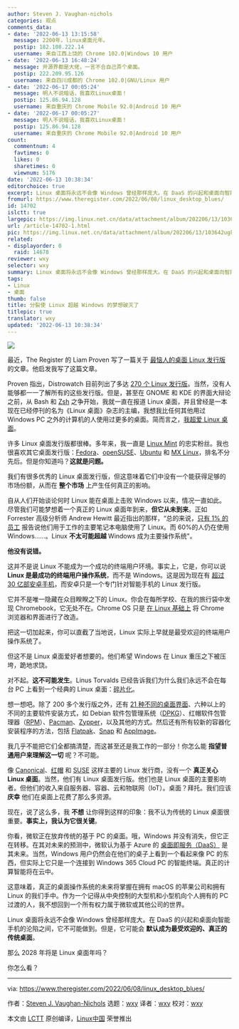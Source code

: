 ```yaml
---
author: Steven J. Vaughan-nichols
categories: 观点
comments_data:
- date: '2022-06-13 13:15:58'
  message: 2200年，linux桌面元年。
  postip: 182.108.222.14
  username: 来自江西上饶的 Chrome 102.0|Windows 10 用户
- date: '2022-06-13 16:48:24'
  message: 开源界都是大佬，一言不合自己弄个桌面。
  postip: 222.209.95.126
  username: 来自四川成都的 Chrome 102.0|GNU/Linux 用户
- date: '2022-06-17 00:05:24'
  message: 明人不说暗话，我喜欢Linux桌面！
  postip: 125.86.94.128
  username: 来自重庆的 Chrome Mobile 92.0|Android 10 用户
- date: '2022-06-17 00:05:27'
  message: 明人不说暗话，我喜欢Linux桌面！
  postip: 125.86.94.128
  username: 来自重庆的 Chrome Mobile 92.0|Android 10 用户
count:
  commentnum: 4
  favtimes: 0
  likes: 0
  sharetimes: 0
  viewnum: 5176
date: '2022-06-13 10:38:34'
editorchoice: true
excerpt: Linux 桌面将永远不会像 Windows 曾经那样庞大。在 DaaS 的兴起和桌面向智能手机的沦陷之间，它不可能做到。但是，它可能会默认成为最受欢迎的、真正的传统桌面。
fromurl: https://www.theregister.com/2022/06/08/linux_desktop_blues/
id: 14702
islctt: true
largepic: https://img.linux.net.cn/data/attachment/album/202206/13/103642ugkq5az15ppkqg1o.jpg
url: /article-14702-1.html
pic: https://img.linux.net.cn/data/attachment/album/202206/13/103642ugkq5az15ppkqg1o.jpg.thumb.jpg
related:
- displayorder: 0
  raid: 14678
reviewer: wxy
selector: wxy
summary: Linux 桌面将永远不会像 Windows 曾经那样庞大。在 DaaS 的兴起和桌面向智能手机的沦陷之间，它不可能做到。但是，它可能会默认成为最受欢迎的、真正的传统桌面。
tags:
- Linux
- 桌面
thumb: false
title: 分裂使 Linux 超越 Windows 的梦想破灭了
titlepic: true
translator: wxy
updated: '2022-06-13 10:38:34'
---
```


![](/data/attachment/album/202206/13/103642ugkq5az15ppkqg1o.jpg)


最近，The Register 的 Liam Proven 写了一篇关于 [最恼人的桌面 Linux 发行版](/article-14678-1.html) 的文章。他启发我写了这篇文章。


Proven 指出，Distrowatch 目前列出了多达 [270 个 Linux 发行版](https://distrowatch.com/)。当然，没有人能够都一一了解所有的这些发行版。但是，甚至在 GNOME 和 KDE 的界面大辩论之前，从 Bash 和 [Zsh](https://www.zsh.org/) 之争开始，我就一直在报道 Linux 桌面，并且曾经是一本现在已经停刊的名为《Linux 桌面》杂志的主编，我想我比任何其他用过 Windows PC 之外的计算机的人使用过更多的桌面。简而言之，[我超爱 Linux 桌面](https://www.theregister.com/2022/04/13/linux_column/)。


许多 Linux 桌面发行版都很棒。多年来，我一直是 [Linux Mint](https://linuxmint.com/) 的忠实粉丝。我也很喜欢其它桌面发行版：[Fedora](https://getfedora.org/)、[openSUSE](https://www.opensuse.org/)、[Ubuntu](https://ubuntu.com/) 和 [MX Linux](https://mxlinux.org/)，排名不分先后。但是你知道吗？**这就是问题。**


我们有很多优秀的 Linux 桌面发行版，但这意味着它们中没有一个能获得足够的市场份额，从而在 **整个市场** 上产生任何真正的影响。


自从人们开始谈论何时 Linux 能在桌面上击败 Windows 以来，情况一直如此。尽管我们可能梦想着一个真正的 Linux 桌面年到来，**但它从未到来**。正如 Forrester 高级分析师 Andrew Hewitt 最近指出的那样，“总的来说，[只有 1% 的员工](https://www.windowscentral.com/can-linux-win-desktop-pc) 报告说他们用于工作的主要笔记本电脑使用了 Linux。而 60%的人仍在使用 Windows……。Linux **不太可能超越** Windows 成为主要操作系统"。


**他没有说错。**


这并不是说 Linux 不能成为一个成功的终端用户环境。事实上，它是，你可以说 **Linux 是最成功的终端用户操作系统**，而不是 Windows。这是因为现在有 [超过 30 亿部安卓手机](https://www.theregister.com/2021/08/25/linux_kernel_30_years_old/)，而安卓只是一个专门针对智能手机的 Linux 发行版。


它并不是唯一隐藏在众目睽睽之下的 Linux。你会在每所学校、在我的旅行袋中发现 Chromebook，它无处不在。Chrome OS 只是 [在 Linux 基础上](https://www.zdnet.com/article/the-secret-origins-of-googles-chrome-os/) 将 Chrome 浏览器和界面进行了改造。


把这一切加起来，你可以直截了当地说，Linux 实际上早就是最受欢迎的终端用户操作系统了。


但这不是 Linux 桌面爱好者想要的。他们希望 Windows 在 Linux 重压之下被压垮，跪地求饶。


对不起。**这不可能发生**。Linus Torvalds 已经告诉我们为什么我们永远不会在每台 PC 上看到一个经典的 Linux 桌面：[碎片化](https://www.youtube.com/watch?v=VHFdoFKDuQA)。


想一想吧。除了 200 多个发行版之外，还有 [21 种不同的桌面界面](https://www.theregister.com/2022/05/17/linux_desktop_feature/)、六种以上的不同的主要软件安装方式，如 Debian 软件包管理系统（[DPKG](https://www.debian.org/doc/manuals/debian-reference/ch02.en.html)）、红帽软件包管理器（[RPM](https://access.redhat.com/documentation/en-us/red_hat_enterprise_linux/5/html/deployment_guide/ch-rpm)）、[Pacman](https://wiki.archlinux.org/title/Pacman)、[Zypper](https://en.opensuse.org/Portal:Zypper)，以及其他的方式。然后还有所有较新的容器化安装程序的方法，包括 [Flatpak](https://flatpak.org/)、[Snap](https://snapcraft.io/) 和 [AppImage](https://appimage.org/)。


我几乎不能把它们全都搞清楚，而这甚至还是我工作的一部分！你怎么能 **指望普通用户来理解这一切** 呢？不可能。


像 [Canonical](https://canonical.com/)、[红帽](https://www.redhat.com/en) 和 [SUSE](https://www.suse.com/) 这样主要的 Linux 发行商，没有一个 **真正关心 Linux 桌面**。当然，他们有 Linux 桌面发行版。他们也是 Linux 桌面的主要影响者。但他们的收入来自服务器、容器、云和物联网（IoT）。桌面？拜托。我们应该 **庆幸** 他们在桌面上花费了那么多资源。


现在，说了这么多，我 **不想** 让你得到这样的印象：我不认为传统的 Linux 桌面很重要。**事实上，我认为它很关键**。


你看，微软正在放弃传统的基于 PC 的桌面。哦，Windows 并没有消失，但它正在转移。在其对未来的预测中，微软认为基于 Azure 的 [桌面即服务（DaaS）](https://www.computerworld.com/article/3656694/we-re-one-step-closer-to-windows-in-the-cloud.html) 是其未来。当然，Windows 用户仍然会在他们的桌子上看到一个看起来像 PC 的东西，但实际上它只是一个连接到 Windows 365 Cloud PC 的智能终端。真正的计算智能将在云中。


这意味着，真正的桌面操作系统的未来将掌握在拥有 macOS 的苹果公司和拥有 Linux 的我们手中。作为一个记得从中央控制的大型机和小型机向个人拥有的 PC 过渡的人，我不想回到一个所有权力属于微软或其他公司的世界。


Linux 桌面将永远不会像 Windows 曾经那样庞大。在 DaaS 的兴起和桌面向智能手机的沦陷之间，它不可能做到。但是，它可能会 **默认成为最受欢迎的、真正的传统桌面**。


那么 2028 年将是 Linux 桌面年吗？


你怎么看？




---


via: <https://www.theregister.com/2022/06/08/linux_desktop_blues/> 


作者：[Steven J. Vaughan-Nichols](https://www.theregister.com/Author/Steven-J-Vaughan-Nichols) 选题：[wxy](https://github.com/wxy) 译者：[wxy](https://github.com/wxy) 校对：[wxy](https://github.com/wxy)


本文由 [LCTT](https://github.com/LCTT/TranslateProject) 原创编译，[Linux中国](/article-14678-1.html) 荣誉推出